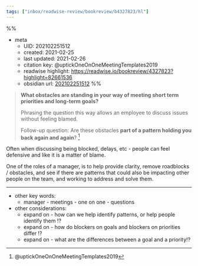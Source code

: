 ```yaml
---
tags: ["inbox/readwise-review/bookreview/b4327823/hl"]
---
```

%%
- meta
	- UID: 202102251512
	- created: 2021-02-25
	- last updated: 2021-02-26
	- citation key:  @uptickOneOnOneMeetingTemplates2019
	- readwise highlight: https://readwise.io/bookreview/4327823?highlight=82661536
	- obsidian url: [202102251512](obsidian://open?vault=readwise-review-inbox&file=inbox%2Fzets%2F202102251512%20%20RW-R%20Manager%20-%20One%20on%20One%20-%20Questions%20-%20What%20blockers%20for%20priorities%20and%20goals)
%%

> **What obstacles are standing in your way of meeting short term priorities and long-term goals?**
> 
> Phrasing the question this way allows an employee to discuss issues without feeling blamed.
> 
> Follow-up question: Are these obstacles __part of a pattern holding you back again and again__? [^1]

Often when discussing being blocked, delays, etc - people can feel defensive and like it is a matter of blame. 

One of the roles of a manager, is to help provide clarity, remove roadblocks / obstacles, and see if there are patterns that could also be impacting other people on the team, and working to address and solve them.

---
- other key words:
	- manager - meetings - one on one - questions
- other considerations:
	- expand on - how can we help identify patterns, or help people identify them ⁉️
	- expand on - how do blockers on goals and blockers on priorities differ ⁉️
	- expand on - what are the differences between a goal and a priority⁉️

[^1]: @uptickOneOnOneMeetingTemplates2019